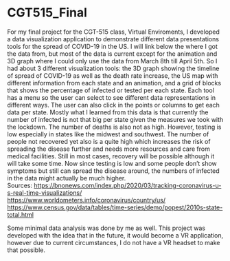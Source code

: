 # CGT515_Final

For my final project for the CGT-515 class, Virtual Enviroments, I developed a data visualization application to demonstrate different data  presentations tools for the spread of COVID-19 in the US.
I will link below the where I got the data from, but most of the data is current except for the animation and 3D graph where I could only use the data from March 8th till April 5th. So I had about 3 different visualization tools: the 3D graph showing the timeline of spread of COVID-19 as well as the death rate increase, the US map with different information from each state and an animation, and a grid of blocks that shows the percentage of infected or tested per each state. Each tool has a menu so the user can select to see different data representations in different ways. The user can also click in the points or columns to get each data per state. Mostly what I learned from this data is that currently the number of infected is not that big per state given the measures we took with the lockdown. The number of deaths is also not as high. However, testing is low especially in states like the midwest and southwest. The number of people not recovered yet also is a quite high which increases the risk of spreading the disease further and needs more resources and care from medical facilities. Still in most cases, recovery will be possible although it will take some time. Now since testing is low and some people don’t show symptoms but still can spread the disease around, the numbers of infected in the data might actually be much higher.  
Sources:
https://bnonews.com/index.php/2020/03/tracking-coronavirus-u-s-real-time-visualizations/
https://www.worldometers.info/coronavirus/country/us/
https://www.census.gov/data/tables/time-series/demo/popest/2010s-state-total.html


Some minimal data analysis was done by me as well. This project was developed with the idea that in the future, it would become a VR application, however due to current circumstances, I do not have a VR headset to make that possible.
